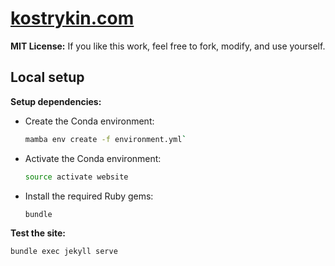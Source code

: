 # [kostrykin.com](https://kostrykin.com)

**MIT License:**
If you like this work, feel free to fork, modify, and use yourself.

## Local setup

**Setup dependencies:**

- Create the Conda environment:
  ```bash
  mamba env create -f environment.yml`
  ```
- Activate the Conda environment:
  ```bash
  source activate website
  ```
- Install the required Ruby gems:
  ```bash
  bundle
  ```

**Test the site:**

```bash
bundle exec jekyll serve
```

